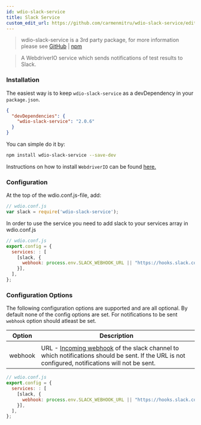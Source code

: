 ```yaml
---
id: wdio-slack-service
title: Slack Service
custom_edit_url: https://github.com/carmenmitru/wdio-slack-service/edit/master/README.md
---
```


> wdio-slack-service is a 3rd party package, for more information please see [GitHub](https://github.com/carmenmitru/wdio-slack-service) | [npm](https://www.npmjs.com/package/wdio-slack-service)

> A WebdriverIO service which sends notifications of test results to Slack.

### Installation

The easiest way is to keep `wdio-slack-service` as a devDependency in your `package.json`.

```json
{
  "devDependencies": {
    "wdio-slack-service": "2.0.6"
  }
}
```

You can simple do it by:

```bash
npm install wdio-slack-service --save-dev
```

Instructions on how to install `WebdriverIO` can be found [here.](https://webdriver.io/docs/gettingstarted.html)

### Configuration
At the top of the wdio.conf.js-file, add:
 
```js
// wdio.conf.js
var slack = require('wdio-slack-service');
```

In order to use the service you need to add slack to your services array in wdio.conf.js

```js
// wdio.conf.js
export.config = {
  services: : [
    [slack, {
      webhook: process.env.SLACK_WEBHOOK_URL || "https://hooks.slack.com/........",       
    }],
  ],
};
```

### Configuration Options

The following configuration options are supported and are all optional. By default none of the config options are set.
For notifications to be sent `webhook` option should atleast be set.

| Option  | Description                                                                                                                                                                                 |
| ------- | ------------------------------------------------------------------------------------------------------------------------------------------------------------------------------------------- |
|         |
| webhook | URL - [Incoming webhook](https://api.slack.com/incoming-webhooks) of the slack channel to which notifications should be sent. If the URL is not configured, notifications will not be sent. |

```js
// wdio.conf.js
export.config = {
  services: : [
    [slack, {
      webhook: process.env.SLACK_WEBHOOK_URL || "https://hooks.slack.com/........",       
    }],
  ],
};
```
